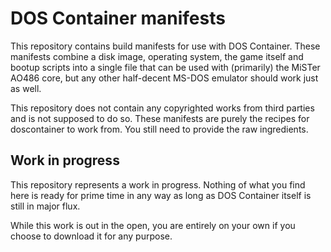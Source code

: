 # DOS Container manifests

This repository contains build manifests for use with DOS Container. These manifests
combine a disk image, operating system, the game itself and bootup scripts into a
single file that can be used with (primarily) the MiSTer AO486 core, but any other
half-decent MS-DOS emulator should work just as well.

This repository does not contain any copyrighted works from third parties and is not
supposed to do so. These manifests are purely the recipes for doscontainer to work
from. You still need to provide the raw ingredients.

## Work in progress

This repository represents a work in progress. Nothing of what you find here is ready
for prime time in any way as long as DOS Container itself is still in major flux.

While this work is out in the open, you are entirely on your own if you choose to
download it for any purpose.

